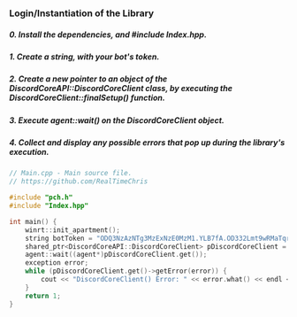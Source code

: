 ### __Login/Instantiation of the Library__
##### 0. Install the dependencies, and #include Index.hpp.
##### 1. Create a string, with your bot's token.
##### 2. Create a new pointer to an object of the DiscordCoreAPI::DiscordCoreClient class, by executing the DiscordCoreClient::finalSetup() function.
##### 3. Execute agent::wait() on the DiscordCoreClient object.
##### 4. Collect and display any possible errors that pop up during the library's execution.
```C++
// Main.cpp - Main source file.
// https://github.com/RealTimeChris

#include "pch.h"
#include "Index.hpp"

int main() {
    winrt::init_apartment();
    string botToken = "ODQ3NzAzNTg3MzExNzE0MzM1.YLB7fA.OD332Lmt9wRMaTqr8IhezbUc4rM";
    shared_ptr<DiscordCoreAPI::DiscordCoreClient> pDiscordCoreClient = DiscordCoreAPI::DiscordCoreClient::finalSetup(botToken);
    agent::wait((agent*)pDiscordCoreClient.get());
    exception error;
    while (pDiscordCoreClient.get()->getError(error)) {
        cout << "DiscordCoreClient() Error: " << error.what() << endl << endl;
    }
    return 1;
}
```
